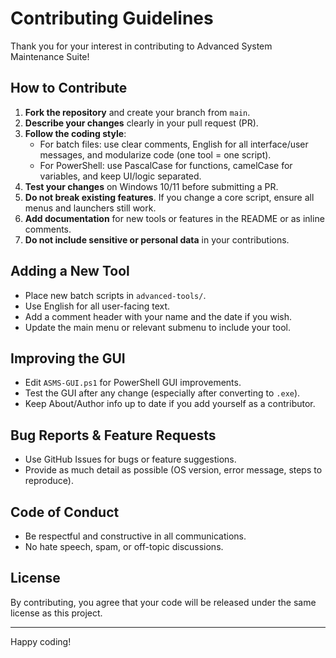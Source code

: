 # Contributing Guidelines

Thank you for your interest in contributing to Advanced System Maintenance Suite!

## How to Contribute

1. **Fork the repository** and create your branch from `main`.
2. **Describe your changes** clearly in your pull request (PR).
3. **Follow the coding style**:
   - For batch files: use clear comments, English for all interface/user messages, and modularize code (one tool = one script).
   - For PowerShell: use PascalCase for functions, camelCase for variables, and keep UI/logic separated.
4. **Test your changes** on Windows 10/11 before submitting a PR.
5. **Do not break existing features**. If you change a core script, ensure all menus and launchers still work.
6. **Add documentation** for new tools or features in the README or as inline comments.
7. **Do not include sensitive or personal data** in your contributions.

## Adding a New Tool

- Place new batch scripts in `advanced-tools/`.
- Use English for all user-facing text.
- Add a comment header with your name and the date if you wish.
- Update the main menu or relevant submenu to include your tool.

## Improving the GUI

- Edit `ASMS-GUI.ps1` for PowerShell GUI improvements.
- Test the GUI after any change (especially after converting to `.exe`).
- Keep About/Author info up to date if you add yourself as a contributor.

## Bug Reports & Feature Requests

- Use GitHub Issues for bugs or feature suggestions.
- Provide as much detail as possible (OS version, error message, steps to reproduce).

## Code of Conduct

- Be respectful and constructive in all communications.
- No hate speech, spam, or off-topic discussions.

## License

By contributing, you agree that your code will be released under the same license as this project.

---

Happy coding!
